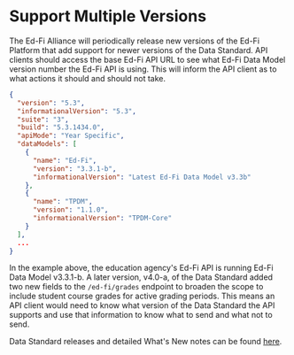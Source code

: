 # Support Multiple Versions

The Ed-Fi Alliance will periodically release new versions of the Ed-Fi Platform that add support for newer versions of the Data Standard. API clients should access the base Ed-Fi API URL to see what Ed-Fi Data Model version number the Ed-Fi API is using. This will inform the API client as to what actions it should and should not take.

```json
{
  "version": "5.3",
  "informationalVersion": "5.3",
  "suite": "3",
  "build": "5.3.1434.0",
  "apiMode": "Year Specific",
  "dataModels": [
    {
      "name": "Ed-Fi",
      "version": "3.3.1-b",
      "informationalVersion": "Latest Ed-Fi Data Model v3.3b"
    },
    {
      "name": "TPDM",
      "version": "1.1.0",
      "informationalVersion": "TPDM-Core"
    }
  ],
  ...
}
```

In the example above, the education agency's Ed-Fi API is running Ed-Fi Data Model v3.3.1-b. A later version, v4.0-a, of the Data Standard added two new fields to the `/ed-fi/grades` endpoint to broaden the scope to include student course grades for active grading periods. This means an API client would need to know what version of the Data Standard the API supports and use that information to know what to send and what not to send.

Data Standard releases and detailed What's New notes can be found [here](https://edfi.atlassian.net/wiki/display/ETKB/Ed-Fi+Standards).
